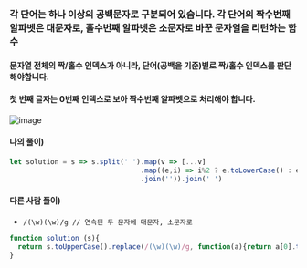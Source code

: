 ### 각 단어는 하나 이상의 공백문자로 구분되어 있습니다. 각 단어의 짝수번째 알파벳은 대문자로, 홀수번째 알파벳은 소문자로 바꾼 문자열을 리턴하는 함수
#### 문자열 전체의 짝/홀수 인덱스가 아니라, 단어(공백을 기준)별로 짝/홀수 인덱스를 판단해야합니다.
#### 첫 번째 글자는 0번째 인덱스로 보아 짝수번째 알파벳으로 처리해야 합니다.
![image](https://user-images.githubusercontent.com/87289383/130467841-cf981b52-672d-45f7-8ad6-e5302ade01a9.png)

#### 나의 풀이)
```javascript
let solution = s => s.split(' ').map(v => [...v]
                                .map((e,i) => i%2 ? e.toLowerCase() : e.toUpperCase())
                                .join('')).join(' ')
```

#### 다른 사람 풀이)
- `/(\w)(\w)/g // 연속된 두 문자에 대문자, 소문자로`
```javascript
function solution (s){
  return s.toUpperCase().replace(/(\w)(\w)/g, function(a){return a[0].toUpperCase()+a[1].toLowerCase();})
}
```
